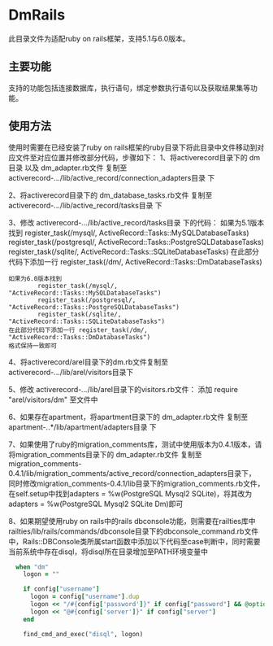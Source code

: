 # DmRails

此目录文件为适配ruby on rails框架，支持5.1与6.0版本。



## 主要功能

支持的功能包括连接数据库，执行语句，绑定参数执行语句以及获取结果集等功能。



## 使用方法

使用时需要在已经安装了ruby on rails框架的ruby目录下将此目录中文件移动到对应文件至对应位置并修改部分代码，步骤如下：
  1、将activerecord目录下的 dm目录 以及 dm_adapter.rb文件 复制至 activerecord-*.*.*.*/lib/active_record/connection_adapters目录 下

  2、将activerecord目录下的 dm_database_tasks.rb文件 复制至 activerecord-*.*.*.*/lib/active_record/tasks目录 下

  3、修改 activerecord-*.*.*.*/lib/active_record/tasks目录 下的代码：
	如果为5.1版本找到
			register_task(/mysql/,        ActiveRecord::Tasks::MySQLDatabaseTasks)
			register_task(/postgresql/,   ActiveRecord::Tasks::PostgreSQLDatabaseTasks)
			register_task(/sqlite/,       ActiveRecord::Tasks::SQLiteDatabaseTasks)
	在此部分代码下添加一行 register_task(/dm/,           ActiveRecord::Tasks::DmDatabaseTasks)
	

	如果为6.0版本找到
			register_task(/mysql/,        "ActiveRecord::Tasks::MySQLDatabaseTasks")
			register_task(/postgresql/,   "ActiveRecord::Tasks::PostgreSQLDatabaseTasks")
			register_task(/sqlite/,       "ActiveRecord::Tasks::SQLiteDatabaseTasks")
	在此部分代码下添加一行 register_task(/dm/,           "ActiveRecord::Tasks::DmDatabaseTasks")
	格式保持一致即可

  4、将activerecord/arel目录下的dm.rb文件复制至 activerecord-*.*.*.*/lib/arel/visitors目录下

  5、修改 activerecord-*.*.*.*/lib/arel目录下的visitors.rb文件： 添加 require "arel/visitors/dm" 至文件中

  6、如果存在apartment，将apartment目录下的 dm_adapter.rb文件 复制至 apartment-*.*.*/lib/apartment/adapters目录 下

  7、如果使用了ruby的migration_comments库，测试中使用版本为0.4.1版本，请将migration_comments目录下的 dm_adapter.rb文件 复制至migration_comments-0.4.1/lib/migration_comments/active_record/connection_adapters目录下，
        同时修改migration_comments-0.4.1/lib目录下的migration_comments.rb文件，在self.setup中找到adapters = %w(PostgreSQL Mysql2 SQLite)，将其改为adapters = %w(PostgreSQL Mysql2 SQLite Dm)即可

8、如果期望使用ruby on rails中的rails dbconsole功能，则需要在railties库中railties/lib/rails/commands/dbconsole目录下的dbconsole_command.rb文件中，Rails::DBConsole类所属start函数中添加以下代码至case判断中，同时需要当前系统中存在disql，将disql所在目录增加至PATH环境变量中

```ruby
  when "dm"
    logon = ""

    if config["username"]
      logon = config["username"].dup
      logon << "/#{config['password']}" if config["password"] && @options["include_password"]
      logon << "@#{config['server']}" if config["server"]
    end

    find_cmd_and_exec("disql", logon)
```